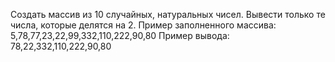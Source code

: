 Создать массив из 10 случайных, натуральных чисел. Вывести только те числа, которые
делятся на 2.
Пример заполненного массива: 5,78,77,23,22,99,332,110,222,90,80
Пример вывода: 78,22,332,110,222,90,80